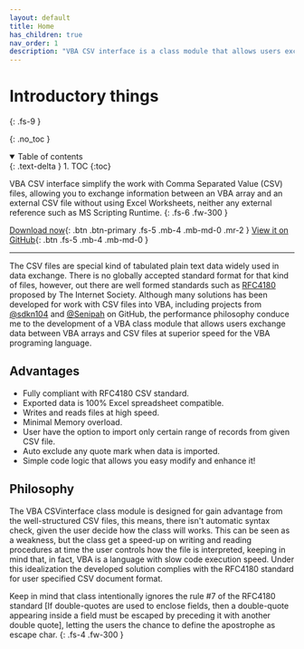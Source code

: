 ```yaml
---
layout: default
title: Home
has_children: true
nav_order: 1
description: "VBA CSV interface is a class module that allows users exchange data between VBA arrays and CSV files at high speed."
---
```


# Introductory things
{: .fs-9 }

{: .no_toc }

<details open markdown="block">
  <summary>
    Table of contents
  </summary>
  {: .text-delta }
1. TOC
{:toc}
</details>

VBA CSV interface simplify the work with Comma Separated Value (CSV) files, allowing you to exchange information between an VBA array and an external CSV file without using Excel Worksheets, neither any external reference such as MS Scripting Runtime.
{: .fs-6 .fw-300 }

[Download now](https://github.com/ws-garcia/VBA-CSV-interface/releases/tag/v1.0.1){: .btn .btn-primary .fs-5 .mb-4 .mb-md-0 .mr-2 } [View it on GitHub](https://github.com/ws-garcia/VBA-CSV-interface){: .btn .fs-5 .mb-4 .mb-md-0 }

---

The CSV files are special kind of tabulated plain text data widely used in data exchange. There is no globally accepted standard format for that kind of files, however, out there are well formed standards such as [RFC4180](https://www.ietf.org/rfc/rfc4180.txt) proposed by The Internet Society.
Although many solutions has been developed for work with CSV files into VBA, including projects from [@sdkn104](https://github.com/sdkn104/VBA-CSV) and [@Senipah](https://github.com/Senipah/VBA-Better-Array) on GitHub, the performance philosophy conduce me to the development of a VBA class module that allows users exchange data between VBA arrays and CSV files at superior speed for the VBA programing language.

## Advantages
* Fully compliant with RFC4180 CSV standard.
* Exported data is 100% Excel spreadsheet compatible.
* Writes and reads files at high speed.
* Minimal Memory overload.
* User have the option to import only certain range of records from given CSV file.
* Auto exclude any quote mark when data is imported.
* Simple code logic that allows you easy modify and enhance it!

## Philosophy
The VBA CSVinterface class module is designed for gain advantage from the well-structured CSV files, this means, there isn't automatic syntax check, given the user decide how the class will works. This can be seen as a weakness, but the class get a speed-up on writing and reading procedures at time the user controls how the file is interpreted, keeping in mind that, in fact, VBA is a language with slow code execution speed. Under this idealization the developed solution complies with the RFC4180 standard for user specified CSV document format.

Keep in mind that class intentionally ignores the rule #7 of the RFC4180 standard [If double-quotes are used to enclose fields, then a double-quote appearing inside a field must be escaped by preceding it with another double quote], letting the users the chance to define the apostrophe as escape char.
{: .fs-4 .fw-300 }
